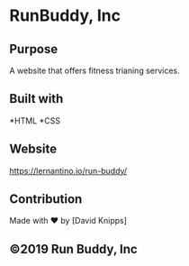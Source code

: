 # RunBuddy, Inc

## Purpose
A website that offers fitness trianing services.

## Built with
*HTML
*CSS

## Website
https://lernantino.io/run-buddy/

## Contribution
Made with ❤️ by [David Knipps]

## ©️2019 Run Buddy, Inc
